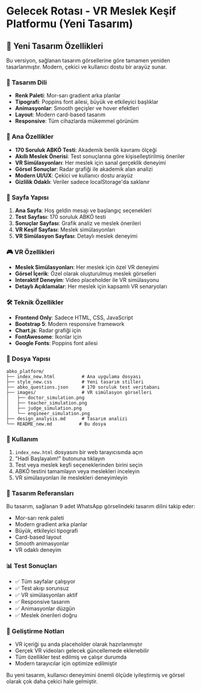 # Gelecek Rotası - VR Meslek Keşif Platformu (Yeni Tasarım)

## 🎨 Yeni Tasarım Özellikleri

Bu versiyon, sağlanan tasarım görsellerine göre tamamen yeniden tasarlanmıştır. Modern, çekici ve kullanıcı dostu bir arayüz sunar.

### 🌟 Tasarım Dili
- **Renk Paleti**: Mor-sarı gradient arka planlar
- **Tipografi**: Poppins font ailesi, büyük ve etkileyici başlıklar
- **Animasyonlar**: Smooth geçişler ve hover efektleri
- **Layout**: Modern card-based tasarım
- **Responsive**: Tüm cihazlarda mükemmel görünüm

### 🎯 Ana Özellikler
- **170 Soruluk ABKÖ Testi**: Akademik benlik kavramı ölçeği
- **Akıllı Meslek Önerisi**: Test sonuçlarına göre kişiselleştirilmiş öneriler
- **VR Simülasyonları**: Her meslek için sanal gerçeklik deneyimi
- **Görsel Sonuçlar**: Radar grafiği ile akademik alan analizi
- **Modern UI/UX**: Çekici ve kullanıcı dostu arayüz
- **Gizlilik Odaklı**: Veriler sadece localStorage'da saklanır

### 📱 Sayfa Yapısı
1. **Ana Sayfa**: Hoş geldin mesajı ve başlangıç seçenekleri
2. **Test Sayfası**: 170 soruluk ABKÖ testi
3. **Sonuçlar Sayfası**: Grafik analiz ve meslek önerileri
4. **VR Keşif Sayfası**: Meslek simülasyonları
5. **VR Simülasyon Sayfası**: Detaylı meslek deneyimi

### 🎮 VR Özellikleri
- **Meslek Simülasyonları**: Her meslek için özel VR deneyimi
- **Görsel İçerik**: Özel olarak oluşturulmuş meslek görselleri
- **Interaktif Deneyim**: Video placeholder ile VR simülasyonu
- **Detaylı Açıklamalar**: Her meslek için kapsamlı VR senaryoları

### 🛠️ Teknik Özellikler
- **Frontend Only**: Sadece HTML, CSS, JavaScript
- **Bootstrap 5**: Modern responsive framework
- **Chart.js**: Radar grafiği için
- **FontAwesome**: İkonlar için
- **Google Fonts**: Poppins font ailesi

### 📁 Dosya Yapısı
```
abko_platform/
├── index_new.html          # Ana uygulama dosyası
├── style_new.css           # Yeni tasarım stilleri
├── abko_questions.json     # 170 soruluk test veritabanı
├── images/                 # VR simülasyon görselleri
│   ├── doctor_simulation.png
│   ├── teacher_simulation.png
│   ├── judge_simulation.png
│   └── engineer_simulation.png
├── design_analysis.md      # Tasarım analizi
└── README_new.md          # Bu dosya
```

### 🚀 Kullanım
1. `index_new.html` dosyasını bir web tarayıcısında açın
2. "Hadi Başlayalım!" butonuna tıklayın
3. Test veya meslek keşfi seçeneklerinden birini seçin
4. ABKÖ testini tamamlayın veya meslekleri inceleyin
5. VR simülasyonları ile meslekleri deneyimleyin

### 🎨 Tasarım Referansları
Bu tasarım, sağlanan 9 adet WhatsApp görselindeki tasarım dilini takip eder:
- Mor-sarı renk paleti
- Modern gradient arka planlar
- Büyük, etkileyici tipografi
- Card-based layout
- Smooth animasyonlar
- VR odaklı deneyim

### 📊 Test Sonuçları
- ✅ Tüm sayfalar çalışıyor
- ✅ Test akışı sorunsuz
- ✅ VR simülasyonları aktif
- ✅ Responsive tasarım
- ✅ Animasyonlar düzgün
- ✅ Meslek önerileri doğru

### 🔧 Geliştirme Notları
- VR içeriği şu anda placeholder olarak hazırlanmıştır
- Gerçek VR videoları gelecek güncellemede eklenebilir
- Tüm özellikler test edilmiş ve çalışır durumda
- Modern tarayıcılar için optimize edilmiştir

Bu yeni tasarım, kullanıcı deneyimini önemli ölçüde iyileştirmiş ve görsel olarak çok daha çekici hale gelmiştir.


